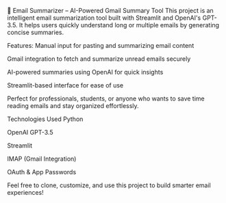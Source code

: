 📧 Email Summarizer – AI-Powered Gmail Summary Tool
This project is an intelligent email summarization tool built with Streamlit and OpenAI's GPT-3.5. It helps users quickly understand long or multiple emails by generating concise summaries.

Features:
Manual input for pasting and summarizing email content

Gmail integration to fetch and summarize unread emails securely

AI-powered summaries using OpenAI for quick insights

Streamlit-based interface for ease of use

Perfect for professionals, students, or anyone who wants to save time reading emails and stay organized effortlessly.

Technologies Used
Python

OpenAI GPT-3.5

Streamlit

IMAP (Gmail Integration)

OAuth & App Passwords

Feel free to clone, customize, and use this project to build smarter email experiences!
